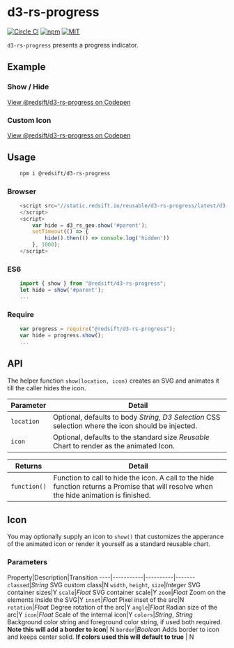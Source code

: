 # d3-rs-progress

[![Circle CI](https://img.shields.io/circleci/project/redsift/d3-rs-progress.svg?style=flat-square)](https://circleci.com/gh/redsift/d3-rs-progress)
[![npm](https://img.shields.io/npm/v/@redsift/d3-rs-progress.svg?style=flat-square)](https://www.npmjs.com/package/@redsift/d3-rs-progress)
[![MIT](https://img.shields.io/badge/license-MIT-blue.svg?style=flat-square)](https://raw.githubusercontent.com/redsift/d3-rs-progress/master/LICENSE)

`d3-rs-progress` presents a progress indicator.

## Example

### Show / Hide

[View @redsift/d3-rs-progress on Codepen](http://codepen.io/rahulpowar/pen/zNRrEL)

### Custom Icon

[View @redsift/d3-rs-progress on Codepen](http://codepen.io/rahulpowar/pen/PWeJEG)

## Usage

```bash    
    npm i @redsift/d3-rs-progress
```

### Browser

```javascript
    <script src="//static.redsift.io/reusable/d3-rs-progress/latest/d3-rs-progress.umd-es2015.min.js">
    </script>
    <script>
        var hide = d3_rs_geo.show('#parent');
        setTimeout(() => {
            hide().then(() => console.log('hidden'))
        }, 1000);
    </script>
```

### ES6

```javascript
    import { show } from "@redsift/d3-rs-progress";
    let hide = show('#parent');
    ...
```

### Require

```javascript
    var progress = require("@redsift/d3-rs-progress");
    var hide = progress.show();
    ...
```

## API

The helper function `show(location, icon)` creates an SVG and animates it till the caller hides the icon.

Parameter|Detail
---------|------
`location`|Optional, defaults to body *String, D3 Selection* CSS selection where the icon should be injected.
`icon`|Optional, defaults to the standard size *Reusable* Chart to render as the animated Icon.

Returns   |Detail
----------|------
`function()`|Function to call to hide the icon. A call to the hide function returns a Promise that will resolve when the hide animation is finished.

## Icon

You may optionally supply an icon to `show()` that customizes the apperance of the animated icon or render it yourself as a standard reusable chart.

### Parameters

Property|Description|Transition
----|-----------|----------|-------
`classed`|*String* SVG custom class|N
`width`, `height`, `size`|*Integer* SVG container sizes|Y
`scale`|*Float* SVG container scale|Y
`zoom`|*Float* Zoom on the elements inside the SVG|Y
`inset`|*Float* Pixel inset of the arc|N
`rotation`|*Float* Degree rotation of the arc|Y
`angle`|*Float* Radian size of the arc|Y
`icon`|*Float* Scale of the internal icon|Y
`colors`|*String*, *String* Background color string and foreground color string, if used both required. **Note this will add a border to icon**| N
`border`|*Boolean* Adds border to icon and keeps center solid. **If colors used this will default to true**  | N
